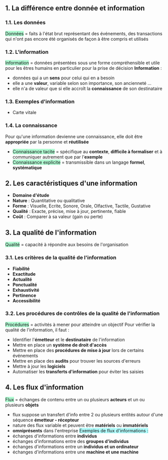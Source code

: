 ## 1. La différence entre donnée et information
### 1.1. Les données
<span style="background:#affad1">Données</span> = faits à l'état brut représentant des événements, des transactions qui n'ont pas encore été organisés de façon à être compris et utilisés
### 1.2. L'information
<span style="background:#affad1">Information</span> = données présentées sous une forme compréhensible et utile pour les êtres humains en particulier pour la prise de décision
**Information** : 
- données qui a un **sens** pour celui qui en a besoin
- elle a une **valeur**, variable selon son importance, son ancienneté … 
- elle n'a de valeur que si elle accroît la **connaissance** de son destinataire
### 1.3. Exemples d'information
- Carte vitale
### 1.4. La connaissance
Pour qu'une information devienne une connaissance, elle doit être **appropriée** par la personne et **réutilisée**
- <span style="background:#affad1">Connaissance tacite</span> = spécifique au **contexte**, **difficile à formaliser** et à communiquer autrement que par l'**exemple**
- <span style="background:#affad1">Connaissance explicite</span> = transmissible dans un langage **formel**, **systématique**
## 2. Les caractéristiques d'une information
- **Domaine d'étude**
- **Nature** : Quantitative ou qualitative
- **Forme** : Visuelle, Ecrite, Sonore, Orale, Olfactive, Tactile, Gustative
- **Qualité** : Exacte, précise, mise à jour, pertinente, fiable
- **Coût** : Comparer à sa valeur (gain ou perte)
## 3. La qualité de l'information
<span style="background:#affad1">Qualité</span> = capacité à répondre aux besoins de l'organisation
### 3.1. Les critères de la qualité de l'information
- **Fiabilité**
- **Exactitude**
- **Actualité**
- **Ponctualité**
- **Exhaustivité**
- **Pertinence**
- **Accessibilité**
### 3.2. Les procédures de contrôles de la qualité de l'information
<span style="background:#affad1">Procédures</span> = activités à mener pour atteindre un objectif
Pour vérifier la qualité de l'information, il faut :
- Identifier l'**émetteur** et le **destinataire** de l'information
- Mettre en place un **système de droit d'accès**
- Mettre en place des **procédures de mise à jour** lors de certains événements
- Mettre en place des **audits** pour trouver les sources d'erreurs
- Mettre à jour les **logiciels**
- Automatiser les **transferts d'information** pour éviter les saisies
## 4. Les flux d'information
<span style="background:#affad1">Flux</span> = échanges de contenu entre un ou plusieurs **acteurs** et un ou plusieurs **objets**
- flux suppose un transfert d'info entre 2 ou plusieurs entités autour d'une séquence **émetteur - récepteur**
- nature des flux variable et peuvent être **matériels** ou **immatériels**
- **omniprésents** dans l'entreprise
<span style="background:#b1ffff">Exemples de flux d'informations :</span>
- échanges d'informations entre **individus**
- échanges d'informations entre des **groupes d'individus**
- échanges d'informations entre un **individus et un ordinateur**
- échanges d'informations entre une **machine et une machine**